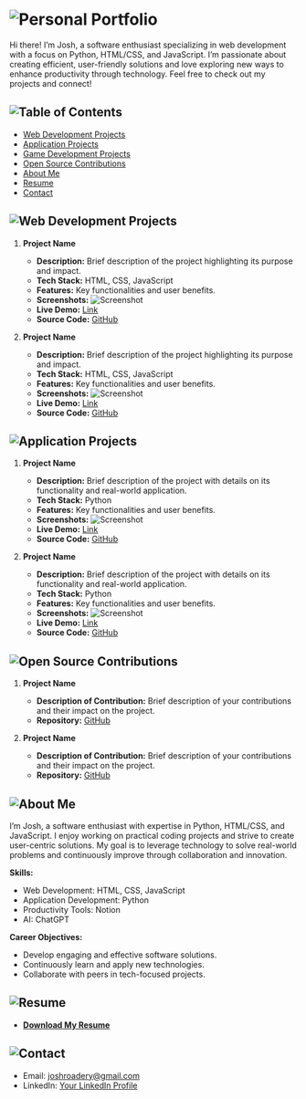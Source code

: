 # ![Personal Portfolio](https://img.shields.io/badge/Personal%20Portfolio-2C3E50?style=for-the-badge&logo=github)

Hi there! I’m Josh, a software enthusiast specializing in web development with a focus on Python, HTML/CSS, and JavaScript. I’m passionate about creating efficient, user-friendly solutions and love exploring new ways to enhance productivity through technology. Feel free to check out my projects and connect!

## ![Table of Contents](https://img.shields.io/badge/Table%20of%20Contents-34495E?style=for-the-badge&logo=github)
- [Web Development Projects](#web-development-projects)
- [Application Projects](#application-projects)
- [Game Development Projects](#game-development-projects)
- [Open Source Contributions](#open-source-contributions)
- [About Me](#about-me)
- [Resume](#resume)
- [Contact](#contact)

## ![Web Development Projects](https://img.shields.io/badge/Web%20Development%20Projects-2C3E50?style=for-the-badge&logo=github)
1. **Project Name**
   - **Description:** Brief description of the project highlighting its purpose and impact.
   - **Tech Stack:** HTML, CSS, JavaScript
   - **Features:** Key functionalities and user benefits.
   - **Screenshots:** ![Screenshot](#)
   - **Live Demo:** [Link](#)
   - **Source Code:** [GitHub](#)

2. **Project Name**
   - **Description:** Brief description of the project highlighting its purpose and impact.
   - **Tech Stack:** HTML, CSS, JavaScript
   - **Features:** Key functionalities and user benefits.
   - **Screenshots:** ![Screenshot](#)
   - **Live Demo:** [Link](#)
   - **Source Code:** [GitHub](#)

## ![Application Projects](https://img.shields.io/badge/Application%20Projects-34495E?style=for-the-badge&logo=github)
1. **Project Name**
   - **Description:** Brief description of the project with details on its functionality and real-world application.
   - **Tech Stack:** Python
   - **Features:** Key functionalities and user benefits.
   - **Screenshots:** ![Screenshot](#)
   - **Live Demo:** [Link](#)
   - **Source Code:** [GitHub](#)

2. **Project Name**
   - **Description:** Brief description of the project with details on its functionality and real-world application.
   - **Tech Stack:** Python
   - **Features:** Key functionalities and user benefits.
   - **Screenshots:** ![Screenshot](#)
   - **Live Demo:** [Link](#)
   - **Source Code:** [GitHub](#)

## ![Open Source Contributions](https://img.shields.io/badge/Open%20Source%20Contributions-2C3E50?style=for-the-badge&logo=github)
1. **Project Name**
   - **Description of Contribution:** Brief description of your contributions and their impact on the project.
   - **Repository:** [GitHub](#)

2. **Project Name**
   - **Description of Contribution:** Brief description of your contributions and their impact on the project.
   - **Repository:** [GitHub](#)

## ![About Me](https://img.shields.io/badge/About%20Me-34495E?style=for-the-badge&logo=github)
I’m Josh, a software enthusiast with expertise in Python, HTML/CSS, and JavaScript. I enjoy working on practical coding projects and strive to create user-centric solutions. My goal is to leverage technology to solve real-world problems and continuously improve through collaboration and innovation.

**Skills:**
- Web Development: HTML, CSS, JavaScript
- Application Development: Python
- Productivity Tools: Notion
- AI: ChatGPT

**Career Objectives:**
- Develop engaging and effective software solutions.
- Continuously learn and apply new technologies.
- Collaborate with peers in tech-focused projects.

## ![Resume](https://img.shields.io/badge/Resume-2C3E50?style=for-the-badge&logo=github)
- **[Download My Resume](#)**

## ![Contact](https://img.shields.io/badge/Contact-34495E?style=for-the-badge&logo=github)
- Email: [joshroadery@gmail.com](mailto:joshroadery@gmail.com)
- LinkedIn: [Your LinkedIn Profile](#)
